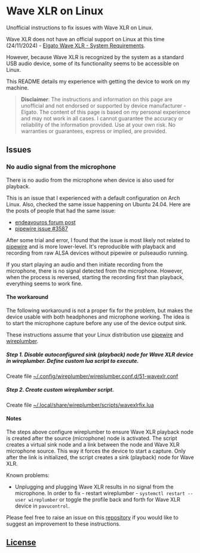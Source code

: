 # Wave XLR on Linux

Unofficial instructions to fix issues with Wave XLR on Linux.

Wave XLR does not have an official support on Linux at this time (24/11/2024) - [Elgato Wave XLR - System Requirements](https://help.elgato.com/hc/en-us/articles/4404864886157-Elgato-Wave-XLR-System-Requirements).

However, because Wave XLR is recognized by the system as a standard USB audio device, some of its functionality seems to be accessible on Linux.

This README details my experience with getting the device to work on my machine.

> **Disclaimer**: The instructions and information on this page are unofficial and not endorsed or supported by device manufacturer - Elgato. 
> The content of this page is based on my personal experience and may not work in all cases.
> I cannot guarantee the accuracy or reliability of the information provided. Use at your own risk. No warranties or guarantees, express or implied, are provided.

## Issues

### No audio signal from the microphone

There is no audio from the microphone when device is also used for playback.

This is an issue that I experienced with a default configuration on Arch Linux. Also, checked the same issue happening on Ubuntu 24.04.
Here are the posts of people that had the same issue:
* [endeavouros forum post](https://forum.endeavouros.com/t/cannot-use-mic-when-output-input-are-selected-on-sound-device/43275/13)
* [pipewire issue #3587](https://gitlab.freedesktop.org/pipewire/pipewire/-/issues/3587)

After some trial and error, I found that the issue is most likely not related to [pipewire](https://pipewire.org/) and is more lower-level. It's reproducible with playback and recording from raw ALSA devices without pipewire or pulseaudio running.

If you start playing an audio and then initiate recording from the microphone, there is no signal detected from the microphone. However, when the process is reversed, starting the recording first than playback, everything seems to work fine.

#### The workaround

The following workaround is not a proper fix for the problem, but makes the device usable with both headphones and microphone working.
The idea is to start the microphone capture before any use of the device output sink. 

These instructions assume that your Linux distribution use [pipewire](https://pipewire.org/) and [wireplumber](https://pipewire.pages.freedesktop.org/wireplumber/).

##### Step 1. Disable autoconfigured sink (playback) node for Wave XLR device in wireplumber. Define custom lua script to execute.

Create file [~/.config/wireplumber/wireplumber.conf.d/51-wavexlr.conf](./files/51-wavexlr.conf)

##### Step 2. Create custom wireplumber script.

Create file [~/.local/share/wireplumber/scripts/wavexlrfix.lua](./files/wavexlrfix.lua)

#### Notes

The steps above configure wireplumber to ensure Wave XLR playback node is created after the source (microphone) node is activated.
The script creates a virtual sink node and a link between the node and Wave XLR microphone source. This way it forces the device to start a capture.
Only after the link is initialized, the script creates a sink (playback) node for Wave XLR.

Known problems:
* Unplugging and plugging Wave XLR results in no signal from the microphone. In order to fix - restart wireplumber - `systemctl restart --user wireplumber` or toggle the profile back and forth for Wave XLR device in `pavucontrol`.


Please feel free to raise an issue on this [repository](https://github.com/jmansar/wavexlr-on-linux-cfg) if you would like to suggest an improvement to these instructions.

## [License](./LICENSE)
